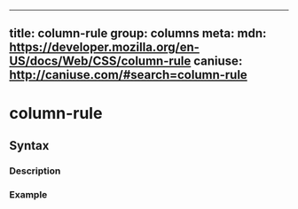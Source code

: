 
  ---
  title: column-rule
  group: columns
  meta:
    mdn: https://developer.mozilla.org/en-US/docs/Web/CSS/column-rule
    caniuse: http://caniuse.com/#search=column-rule
  ---

  # column-rule
  <!--- Introduction for column-rule, keep it brief and set the overall context -->

  ## Syntax
  <!--- Introduce the various syntax for column-rule -->

  ### Description
  <!--- For each major section of syntax, provide a description explaining its usage further -->

  ### Example
  <!--- Provide code examples for the syntax block you're currently describing -->